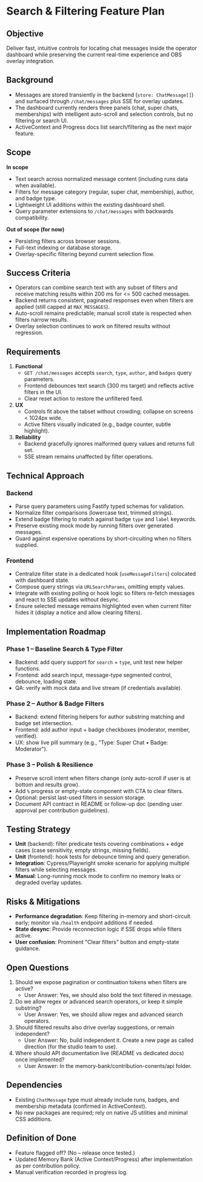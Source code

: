 # Search & Filtering Feature Plan

## Objective
Deliver fast, intuitive controls for locating chat messages inside the operator dashboard while preserving the current real-time experience and OBS overlay integration.

## Background
- Messages are stored transiently in the backend (`store: ChatMessage[]`) and surfaced through `/chat/messages` plus SSE for overlay updates.
- The dashboard currently renders three panels (chat, super chats, memberships) with intelligent auto-scroll and selection controls, but no filtering or search UI.
- ActiveContext and Progress docs list search/filtering as the next major feature.

## Scope
**In scope**
- Text search across normalized message content (including runs data when available).
- Filters for message category (regular, super chat, membership), author, and badge type.
- Lightweight UI additions within the existing dashboard shell.
- Query parameter extensions to `/chat/messages` with backwards compatibility.

**Out of scope (for now)**
- Persisting filters across browser sessions.
- Full-text indexing or database storage.
- Overlay-specific filtering beyond current selection flow.

## Success Criteria
- Operators can combine search text with any subset of filters and receive matching results within 200 ms for <= 500 cached messages.
- Backend returns consistent, paginated responses even when filters are applied (still capped at `MAX_MESSAGES`).
- Auto-scroll remains predictable; manual scroll state is respected when filters narrow results.
- Overlay selection continues to work on filtered results without regression.

## Requirements
1. **Functional**
   - `GET /chat/messages` accepts `search`, `type`, `author`, and `badges` query parameters.
   - Frontend debounces text search (300 ms target) and reflects active filters in the UI.
   - Clear reset action to restore the unfiltered feed.
2. **UX**
   - Controls fit above the tabset without crowding; collapse on screens < 1024px wide.
   - Active filters visually indicated (e.g., badge counter, subtle highlight).
3. **Reliability**
   - Backend gracefully ignores malformed query values and returns full set.
   - SSE stream remains unaffected by filter operations.

## Technical Approach
### Backend
- Parse query parameters using Fastify typed schemas for validation.
- Normalize filter comparisons (lowercase text, trimmed strings).
- Extend badge filtering to match against badge `type` and `label` keywords.
- Preserve existing mock mode by running filters over generated messages.
- Guard against expensive operations by short-circuiting when no filters supplied.

### Frontend
- Centralize filter state in a dedicated hook (`useMessageFilters`) colocated with dashboard state.
- Compose query strings via `URLSearchParams`, omitting empty values.
- Integrate with existing polling or hook logic so filters re-fetch messages and react to SSE updates without desync.
- Ensure selected message remains highlighted even when current filter hides it (display a notice and allow clearing filters).

## Implementation Roadmap
### Phase 1 – Baseline Search & Type Filter
- Backend: add query support for `search` + `type`, unit test new helper functions.
- Frontend: add search input, message-type segmented control, debounce, loading state.
- QA: verify with mock data and live stream (if credentials available).

### Phase 2 – Author & Badge Filters
- Backend: extend filtering helpers for author substring matching and badge set intersection.
- Frontend: add author input + badge checkboxes (moderator, member, verified).
- UX: show live pill summary (e.g., "Type: Super Chat • Badge: Moderator").

### Phase 3 – Polish & Resilience
- Preserve scroll intent when filters change (only auto-scroll if user is at bottom and results grow).
- Add `%` progress or empty-state component with CTA to clear filters.
- Optional: persist last-used filters in session storage.
- Document API contract in README or follow-up doc (pending user approval per contribution guidelines).

## Testing Strategy
- **Unit** (backend): filter predicate tests covering combinations + edge cases (case sensitivity, empty strings, missing fields).
- **Unit** (frontend): hook tests for debounce timing and query generation.
- **Integration**: Cypress/Playwright smoke scenario for applying multiple filters while selecting messages.
- **Manual**: Long-running mock mode to confirm no memory leaks or degraded overlay updates.

## Risks & Mitigations
- **Performance degradation**: Keep filtering in-memory and short-circuit early; monitor via `/health` endpoint additions if needed.
- **State desync**: Provide reconnection logic if SSE drops while filters active.
- **User confusion**: Prominent "Clear filters" button and empty-state guidance.

## Open Questions
1. Should we expose pagination or continuation tokens when filters are active?
   - User Answer: Yes, we should also bold the text filtered in message.
2. Do we allow regex or advanced search operators, or keep it simple substring?
   - User Answer: Yes, we should allow regex and advanced search operators.
3. Should filtered results also drive overlay suggestions, or remain independent?
   - User Answer: No, build independent it. Create a new page as called direction (for the studio team to use).
4. Where should API documentation live (README vs dedicated docs) once implemented?
   - User Answer: In the memory-bank/contribution-conents/api folder.

## Dependencies
- Existing `ChatMessage` type must already include runs, badges, and membership metadata (confirmed in ActiveContext).
- No new packages are required; rely on native JS utilities and minimal CSS additions.

## Definition of Done
- Feature flagged off? (No – release once tested.)
- Updated Memory Bank (Active Context/Progress) after implementation as per contribution policy.
- Manual verification recorded in progress log.
